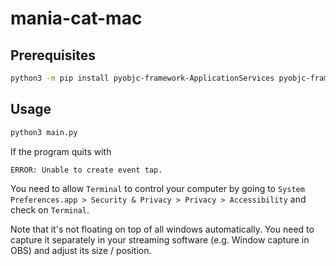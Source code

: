 # mania-cat-mac


## Prerequisites

```bash
python3 -m pip install pyobjc-framework-ApplicationServices pyobjc-framework-CoreText
```

## Usage

```bash
python3 main.py
```

If the program quits with

```plain
ERROR: Unable to create event tap.
```

You need to allow `Terminal` to control your computer by going to `System Preferences.app > Security & Privacy > Privacy > Accessibility` and check on `Terminal`.

Note that it's not floating on top of all windows automatically. You need to capture it separately in your streaming software (e.g. Window capture in OBS) and adjust its size / position.

